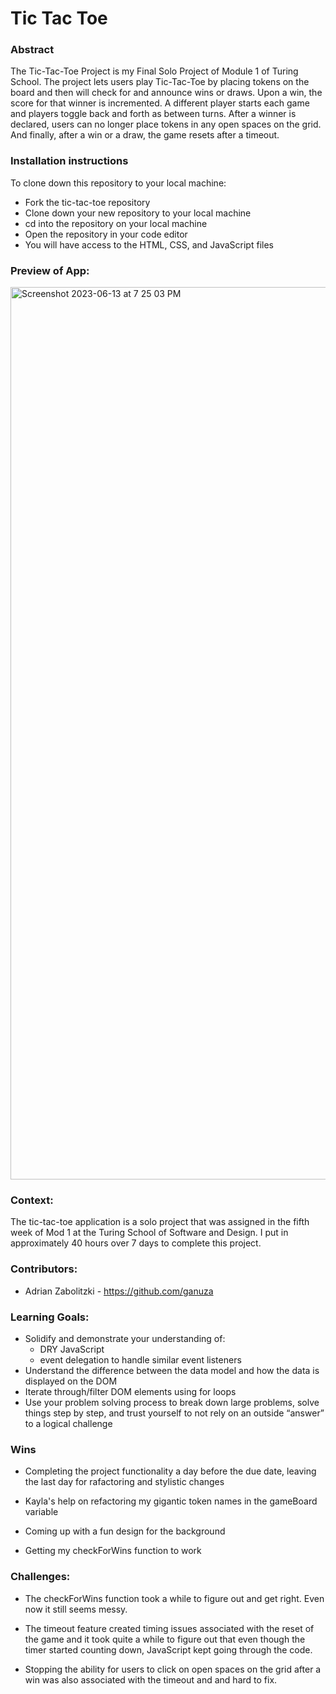 # Tic Tac Toe

### Abstract

The Tic-Tac-Toe Project is my Final Solo Project of Module 1 of Turing School.  The project lets users play Tic-Tac-Toe by placing tokens on the board and then will check for and announce wins or draws.  Upon a win, the score for that winner is incremented.  A different player starts each game and players toggle back and forth as between turns.  After a winner is declared, users can no longer place tokens in any open spaces on the grid.  And finally, after a win or a draw, the game resets after a timeout.

### Installation instructions

To clone down this repository to your local machine:

* Fork the tic-tac-toe repository
* Clone down your new repository to your local machine
* cd into the repository on your local machine
* Open the repository in your code editor
* You will have access to the HTML, CSS, and JavaScript files

### Preview of App:

<img width="1428" alt="Screenshot 2023-06-13 at 7 25 03 PM" src="https://github.com/ganuza/tic-tac-toe/assets/31826116/1974cdd6-b1a7-464d-b090-105bf5da729e">


### Context:

The tic-tac-toe application is a solo project that was assigned in the fifth week of Mod 1 at the Turing School of Software and Design.  I put in approximately 40 hours over 7 days to complete this project.

### Contributors:

- Adrian Zabolitzki - https://github.com/ganuza

### Learning Goals:

* Solidify and demonstrate your understanding of:
  * DRY JavaScript
  * event delegation to handle similar event listeners
* Understand the difference between the data model and how the data is displayed on the DOM
* Iterate through/filter DOM elements using for loops
* Use your problem solving process to break down large problems, solve things step by step, and trust yourself to not rely on an outside “answer” to a logical challenge


### Wins 

* Completing the project functionality a day before the due date, leaving the last day for rafactoring and stylistic changes

* Kayla's help on refactoring my gigantic token names in the gameBoard variable

* Coming up with a fun design for the background

* Getting my checkForWins function to work

### Challenges:

* The checkForWins function took a while to figure out and get right.  Even now it still seems messy.

* The timeout feature created timing issues associated with the reset of the game and it took quite a while to figure out that even though the timer started counting down, JavaScript kept going through the code.

* Stopping the ability for users to click on open spaces on the grid after a win was also associated with the timeout and and hard to fix.
